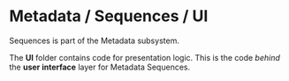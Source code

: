 # Metadata / Sequences / UI

Sequences is part of the Metadata subsystem.
  
The **UI** folder contains code for presentation logic. This is the code *behind* the **user interface** layer for Metadata Sequences.
